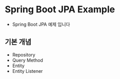 # Spring Boot JPA Example
- Spring Boot JPA 예제 입니다

## 기본 개념
- Repository
- Query Method
- Entity
- Entity Listener


